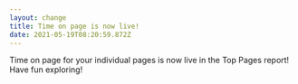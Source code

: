```yaml
---
layout: change
title: Time on page is now live!
date: 2021-05-19T08:20:59.872Z
---
```

Time on page for your individual pages is now live in the Top Pages report! Have fun exploring!